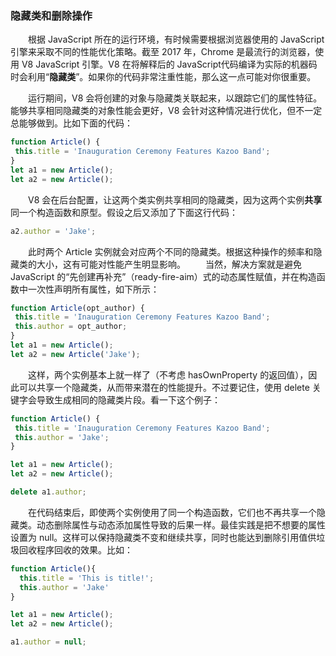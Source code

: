 ### 隐藏类和删除操作
&emsp;&emsp;根据 JavaScript 所在的运行环境，有时候需要根据浏览器使用的 JavaScript 引擎来采取不同的性能优化策略。截至 2017 年，Chrome 是最流行的浏览器，使用 V8 JavaScript 引擎。V8 在将解释后的 JavaScript代码编译为实际的机器码时会利用“**隐藏类**”。如果你的代码非常注重性能，那么这一点可能对你很重要。

&emsp;&emsp;运行期间，V8 会将创建的对象与隐藏类关联起来，以跟踪它们的属性特征。能够共享相同隐藏类的对象性能会更好，V8 会针对这种情况进行优化，但不一定总能够做到。比如下面的代码：

```js
function Article() {
 this.title = 'Inauguration Ceremony Features Kazoo Band'; 
} 
let a1 = new Article();
let a2 = new Article();
```

&emsp;&emsp;V8 会在后台配置，让这两个类实例共享相同的隐藏类，因为这两个实例**共享**同一个构造函数和原型。假设之后又添加了下面这行代码：

```js
a2.author = 'Jake';
```

&emsp;&emsp;此时两个 Article 实例就会对应两个不同的隐藏类。根据这种操作的频率和隐藏类的大小，这有可能对性能产生明显影响。
&emsp;&emsp;当然，解决方案就是避免 JavaScript 的“先创建再补充”（ready-fire-aim）式的动态属性赋值，并在构造函数中一次性声明所有属性，如下所示：

```js
function Article(opt_author) {
 this.title = 'Inauguration Ceremony Features Kazoo Band'; 
 this.author = opt_author;
} 
let a1 = new Article();
let a2 = new Article('Jake');
```

&emsp;&emsp;这样，两个实例基本上就一样了（不考虑 hasOwnProperty 的返回值），因此可以共享一个隐藏类，从而带来潜在的性能提升。不过要记住，使用 delete 关键字会导致生成相同的隐藏类片段。看一下这个例子：

```js
function Article() {
 this.title = 'Inauguration Ceremony Features Kazoo Band';
 this.author = 'Jake';
}

let a1 = new Article();
let a2 = new Article();

delete a1.author;
```

&emsp;&emsp;在代码结束后，即使两个实例使用了同一个构造函数，它们也不再共享一个隐藏类。动态删除属性与动态添加属性导致的后果一样。最佳实践是把不想要的属性设置为 null。这样可以保持隐藏类不变和继续共享，同时也能达到删除引用值供垃圾回收程序回收的效果。比如：

```js
function Article(){
  this.title = 'This is title!';
  this.author = 'Jake'
}

let a1 = new Article();
let a2 = new Article();

a1.author = null;
```